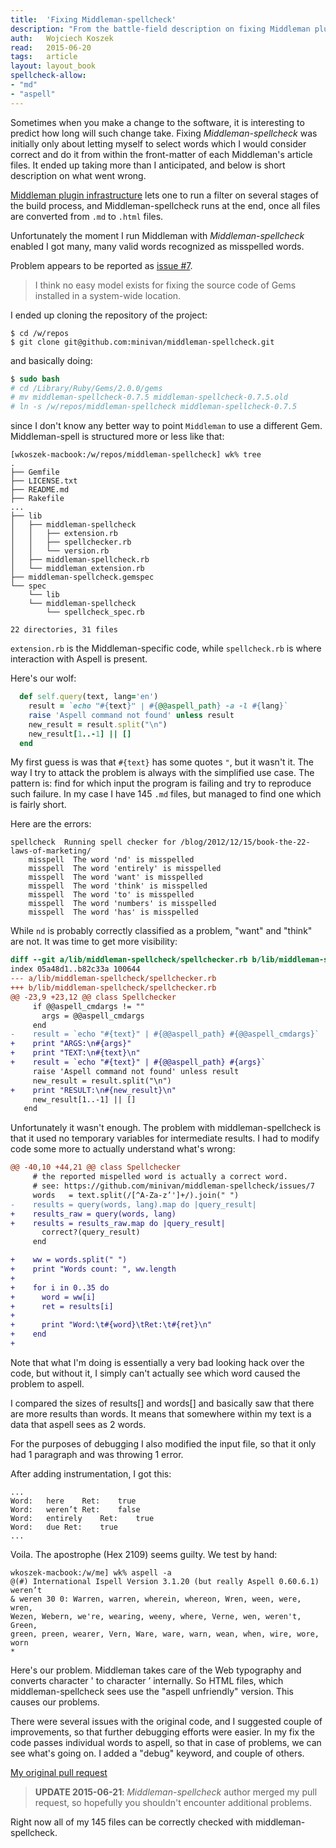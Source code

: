 ```yaml
---
title:	'Fixing Middleman-spellcheck'
description: "From the battle-field description on fixing Middleman plugin."
auth:	Wojciech Koszek
read:	2015-06-20
tags:	article
layout: layout_book
spellcheck-allow:
- "md"
- "aspell"
---
```


Sometimes when you make a change to the software, it is interesting to
predict how long will such change take. Fixing *Middleman-spellcheck* was
initially only about letting myself to select words which I would consider
correct and do it from within the front-matter of each Middleman's article
files. It ended up taking more than I anticipated, and below is short
description on what went wrong.

[Middleman plugin infrastructure](https://middlemanapp.com/advanced/custom_extensions/) lets
one to run a filter on several stages of the build process, and
Middleman-spellcheck runs at the end, once all files are converted from
`.md` to `.html` files.

Unfortunately the moment I run Middleman with *Middleman-spellcheck* enabled I
got many, many valid words recognized as misspelled words.

Problem appears to be reported as
[issue #7](https://github.com/minivan/middleman-spellcheck/issues/7).

>
> I think no easy model exists for fixing the source code of Gems installed
> in a system-wide location.
>

I ended up cloning the repository of the project:

~~~ shell
$ cd /w/repos
$ git clone git@github.com:minivan/middleman-spellcheck.git
~~~

and basically doing:

~~~ csh
$ sudo bash
# cd /Library/Ruby/Gems/2.0.0/gems
# mv middleman-spellcheck-0.7.5 middleman-spellcheck-0.7.5.old
# ln -s /w/repos/middleman-spellcheck middleman-spellcheck-0.7.5
~~~

since I don't know any better way to point `Middleman` to use a different
Gem. Middleman-spell is structured more or less like that:

	[wkoszek-macbook:/w/repos/middleman-spellcheck] wk% tree
	.
	├── Gemfile
	├── LICENSE.txt
	├── README.md
	├── Rakefile
	...
	├── lib
	│   ├── middleman-spellcheck
	│   │   ├── extension.rb
	│   │   ├── spellchecker.rb
	│   │   └── version.rb
	│   ├── middleman-spellcheck.rb
	│   └── middleman_extension.rb
	├── middleman-spellcheck.gemspec
	└── spec
	    └── lib
		└── middleman-spellcheck
		    └── spellcheck_spec.rb

	22 directories, 31 files

`extension.rb` is the Middleman-specific code, while `spellcheck.rb` is
where interaction with Aspell is present.

Here's our wolf:


~~~ruby
  def self.query(text, lang='en')
    result = `echo "#{text}" | #{@@aspell_path} -a -l #{lang}`
    raise 'Aspell command not found' unless result
    new_result = result.split("\n")
    new_result[1..-1] || []
  end
~~~

My first guess is was that `#{text}` has some quotes `"`, but it wasn't it.
The way I try to attack the problem is always with the simplified use case.
The pattern is: find for which input the program is failing and try to
reproduce such failure. In my case I have 145 `.md` files, but managed to find
one which is fairly short.

Here are the errors:

~~~
spellcheck  Running spell checker for /blog/2012/12/15/book-the-22-laws-of-marketing/
    misspell  The word 'nd' is misspelled
    misspell  The word 'entirely' is misspelled
    misspell  The word 'want' is misspelled
    misspell  The word 'think' is misspelled
    misspell  The word 'to' is misspelled
    misspell  The word 'numbers' is misspelled
    misspell  The word 'has' is misspelled
~~~

While `nd` is probably correctly classified as a problem, "want" and "think"
are not. It was time to get more visibility:

~~~ diff
diff --git a/lib/middleman-spellcheck/spellchecker.rb b/lib/middleman-spellcheck/spellchecker.rb
index 05a48d1..b82c33a 100644
--- a/lib/middleman-spellcheck/spellchecker.rb
+++ b/lib/middleman-spellcheck/spellchecker.rb
@@ -23,9 +23,12 @@ class Spellchecker
     if @@aspell_cmdargs != ""
       args = @@aspell_cmdargs
     end
-    result = `echo "#{text}" | #{@@aspell_path} #{@@aspell_cmdargs}`
+    print "ARGS:\n#{args}"
+    print "TEXT:\n#{text}\n"
+    result = `echo "#{text}" | #{@@aspell_path} #{args}`
     raise 'Aspell command not found' unless result
     new_result = result.split("\n")
+    print "RESULT:\n#{new_result}\n"
     new_result[1..-1] || []
   end
~~~

Unfortunately it wasn't enough. The problem with middleman-spellcheck is
that it used no temporary variables for intermediate results. I had to
modify code some more to actually understand what's wrong:

~~~ diff
@@ -40,10 +44,21 @@ class Spellchecker
     # the reported mispelled word is actually a correct word.
     # see: https://github.com/minivan/middleman-spellcheck/issues/7
     words   = text.split(/[^A-Za-z’']+/).join(" ")
-    results = query(words, lang).map do |query_result|
+    results_raw = query(words, lang)
+    results = results_raw.map do |query_result|
       correct?(query_result)
     end

+    ww = words.split(" ")
+    print "Words count: ", ww.length
+
+    for i in 0..35 do
+      word = ww[i]
+      ret = results[i]
+
+      print "Word:\t#{word}\tRet:\t#{ret}\n"
+    end
+
~~~

Note that what I'm doing is essentially a very bad looking hack over the
code, but without it, I simply can't actually see which word caused the
problem to aspell.

I compared the sizes of results[] and words[] and basically saw that there
are more results than words. It means that somewhere within my text is a
data that aspell sees as 2 words.

For the purposes of debugging I also modified the input file, so that it
only had 1 paragraph and was throwing 1 error.

After adding instrumentation, I got this:

	...
	Word:	here	Ret:	true
	Word:	weren’t	Ret:	false
	Word:	entirely	Ret:	true
	Word:	due	Ret:	true
	...

Voila. The apostrophe (Hex 2109) seems guilty. We test by hand:


	wkoszek-macbook:/w/me] wk% aspell -a
	@(#) International Ispell Version 3.1.20 (but really Aspell 0.60.6.1)
	weren’t
	& weren 30 0: Warren, warren, wherein, whereon, Wren, ween, were, wren,
	Wezen, Webern, we're, wearing, weeny, where, Verne, wen, weren't, Green,
	green, preen, wearer, Vern, Ware, ware, warn, wean, when, wire, wore, worn
	*

Here's our problem. Middleman takes care of the Web typography and converts
character ' to character ’ internally. So HTML files, which
middleman-spellcheck sees use the "aspell unfriendly" version. This causes
our problems.

There were several issues with the original code, and I suggested couple
of improvements, so that further debugging efforts were easier. In my fix
the code passes individual words to aspell, so that in case of problems, we
can see what's going on. I added a "debug" keyword, and couple of others.

[My original pull request](https://github.com/minivan/middleman-spellcheck/pull/12)

> **UPDATE 2015-06-21**:
> *Middleman-spellcheck* author merged my pull request, so
> hopefully you shouldn't encounter additional problems.
>

Right now all of my 145 files can be correctly checked with
middleman-spellcheck.
